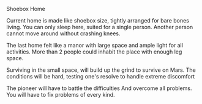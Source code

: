 Shoebox Home

Current home is made like shoebox size,  tightly arranged for bare bones living. You can only sleep here,  suited for a single person. Another person cannot move around without crashing knees.


The last home felt like a manor with large space and ample light for all activities. More than 2 people could inhabit the place with enough leg space.

Surviving in the small space,  will build up the grind to survive on Mars.  The conditions will be hard,  testing one's resolve to handle extreme discomfort  

The pioneer will have to battle the difficulties And overcome all problems.  You will have to fix problems of every kind. 

